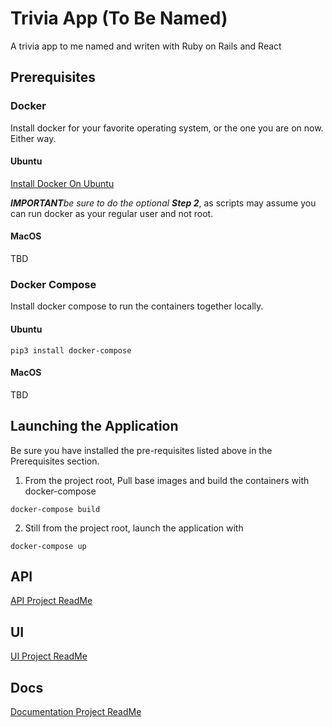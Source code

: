 # Trivia App (To Be Named)

A trivia app to me named and writen with Ruby on Rails and React

## Prerequisites

### Docker

Install docker for your favorite operating system, or the one you are on now.  Either way.

#### Ubuntu

[Install Docker On Ubuntu](https://www.digitalocean.com/community/tutorials/how-to-install-and-use-docker-on-ubuntu-20-04)

***IMPORTANT**be sure to do the optional **Step 2***, as scripts may assume you can run docker as your regular user and not root.

#### MacOS

TBD

### Docker Compose

Install docker compose to run the containers together locally.

#### Ubuntu

```
pip3 install docker-compose
```

#### MacOS

TBD

## Launching the Application

Be sure you have installed the pre-requisites listed above in the Prerequisites section.


1. From the project root, Pull base images and build the containers with docker-compose

```
docker-compose build
```

2. Still from the project root, launch the application with

```
docker-compose up
```

## API

[API Project ReadMe](./api/README.md)

## UI 

[UI Project ReadMe](./ui/README.md)

## Docs

[Documentation Project ReadMe](./docs/README.md)